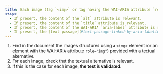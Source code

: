 ```yaml
---
title: Each image (tag `<img>` or tag having the WAI-ARIA attribute `role="img"`) [carrying information](#image-carrying-information), with a \[textual alternative ](#alternative-textual-image), is this alternative relevant (except in special cases)?
steps:
  - If present, the content of the `alt` attribute is relevant.
  - If present, the content of the `title` attribute is relevant.
  - If present, the content of the WAI-ARIA `aria-label` attribute is relevant.
  - If present, the [text passage](#text-passage-linked-by-aria-labelledby-or-aria-describedby) associated via the WAI-ARIA attribute `aria-labelledby` is relevant .
---
```


1. Find in the document the images structured using a `<img>` element (or an element with the WAI-ARIA attribute `role="img"`) provided with a textual alternative.
2. For each image, check that the textual alternative is relevant.
3. If this is the case for each image, **the test is validated**.
